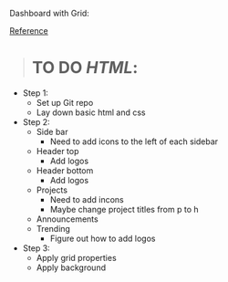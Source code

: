 Dashboard with Grid:

[Reference](https://cdn.statically.io/gh/TheOdinProject/curriculum/43cc6ab69fdfbef40d431a65677d2144668930ac/intermediate_html_css/grid/project_admin_dashboard/imgs/dashboard-project.png)

># TO DO _HTML_:
- Step 1:
    + Set up Git repo
    + Lay down basic html and css
- Step 2:
    + Side bar
        - Need to add icons to the left of each sidebar
    + Header top
        - Add logos
    + Header bottom
        - Add logos
    + Projects
        - Need to add incons
        - Maybe change project titles from p to h
    + Announcements
    + Trending
        - Figure out how to add logos
- Step 3:
    - Apply grid properties
    + Apply background

